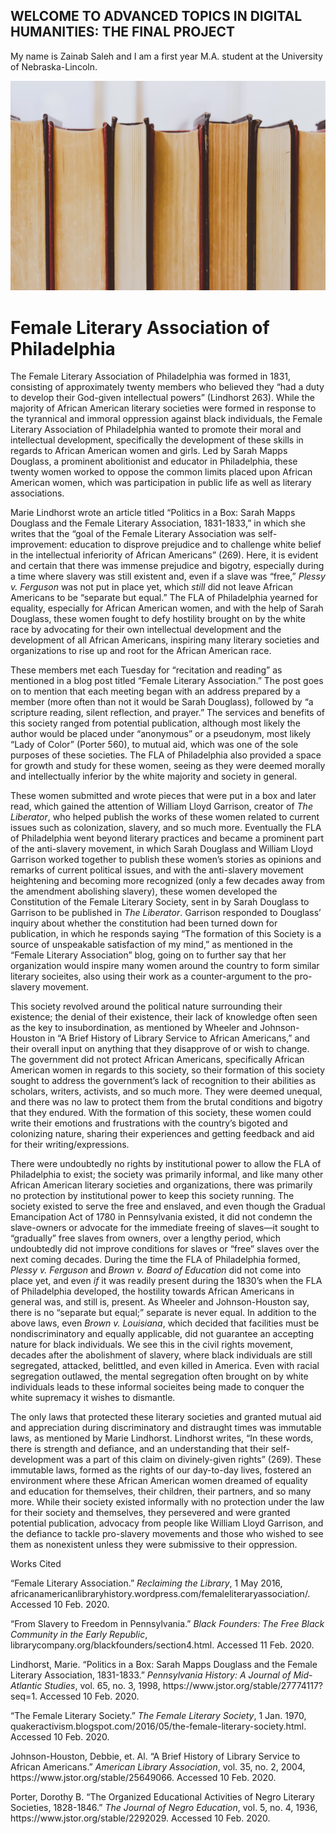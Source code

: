 ## WELCOME TO ADVANCED TOPICS IN DIGITAL HUMANITIES: THE FINAL PROJECT


My name is Zainab Saleh and I am a first year M.A. student at the University of Nebraska-Lincoln. 

![library](books-768125.jpg)


<h1>Female Literary Association of Philadelphia</h1>
<p>The Female Literary Association of Philadelphia was formed in 1831, consisting of approximately twenty members who believed they “had a duty to develop their God-given intellectual powers” (Lindhorst 263). While the majority of African American literary societies were formed in response to the tyrannical and immoral oppression against black individuals, the Female Literary Association of Philadelphia wanted to promote their moral and intellectual development, specifically the development of these skills in regards to African American women and girls. Led by Sarah Mapps Douglass, a prominent abolitionist and educator in Philadelphia, these twenty women worked to oppose the common limits placed upon African American women, which was participation in public life as well as literary associations.</p>
<p>Marie Lindhorst wrote an article titled “Politics in a Box: Sarah Mapps Douglass and the Female Literary Association, 1831-1833,” in which she writes that the “goal of the Female Literary Association was self-improvement: education to disprove prejudice and to challenge white belief in the intellectual inferiority of African Americans” (269). Here, it is evident and certain that there was immense prejudice and bigotry, especially during a time where slavery was still existent and, even if a slave was “free,” <em>Plessy v. Ferguson</em> was not put in place yet, which <em>still</em> did not leave African Americans to be “separate but equal.” The FLA of Philadelphia yearned for equality, especially for African American women, and with the help of Sarah Douglass, these women fought to defy hostility brought on by the white race by advocating for their own intellectual development and the development of all African Americans, inspiring many literary societies and organizations to rise up and root for the African American race.</p>
<p>These members met each Tuesday for “recitation and reading” as mentioned in a blog post titled “Female Literary Association.” The post goes on to mention that each meeting began with an address prepared by a member (more often than not it would be Sarah Douglass), followed by “a scripture reading, silent reflection, and prayer.” The services and benefits of this society ranged from potential publication, although most likely the author would be placed under “anonymous” or a pseudonym, most likely “Lady of Color” (Porter 560), to mutual aid, which was one of the sole purposes of these societies. The FLA of Philadelphia also provided a space for growth and study for these women, seeing as they were deemed morally and intellectually inferior by the white majority and society in general.</p>
<p>These women submitted and wrote pieces that were put in a box and later read, which gained the attention of William Lloyd Garrison, creator of <em>The Liberator</em>, who helped publish the works of these women related to current issues such as colonization, slavery, and so much more. Eventually the FLA of Philadelphia went beyond literary practices and became a prominent part of the anti-slavery movement, in which Sarah Douglass and William Lloyd Garrison worked together to publish these women’s stories as opinions and remarks of current political issues, and with the anti-slavery movement heightening and becoming more recognized (only a few decades away from the amendment abolishing slavery), these women developed the Constitution of the Female Literary Society, sent in by Sarah Douglass to Garrison to be published in <em>The Liberator</em>. Garrison responded to Douglass’ inquiry about whether the constitution had been turned down for publication, in which he responds saying “The formation of this Society is a source of unspeakable satisfaction of my mind,” as mentioned in the “Female Literary Association” blog, going on to further say that her organization would inspire many women around the country to form similar literary socieites, also using their work as a counter-argument to the pro-slavery movement.</p>
<p>This society revolved around the political nature surrounding their existence; the denial of their existence, their lack of knowledge often seen as the key to insubordination, as mentioned by Wheeler and Johnson-Houston in “A Brief History of Library Service to African Americans,” and their overall input on anything that they disapprove of or wish to change. The government did not protect African Americans, specifically African American women in regards to this society, so their formation of this society sought to address the government’s lack of recognition to their abilities as scholars, writers, activists, and so much more. They were deemed unequal, and there was no law to protect them from the brutal conditions and bigotry that they endured. With the formation of this society, these women could write their emotions and frustrations with the country’s bigoted and colonizing nature, sharing their experiences and getting feedback and aid for their writing/expressions.</p>
<p>There were undoubtedly no rights by institutional power to allow the FLA of Philadelphia to exist; the society was primarily informal, and like many other African American literary societies and organizations, there was primarily no protection by institutional power to keep this society running. The society existed to serve the free and enslaved, and even though the Gradual Emancipation Act of 1780 in Pennsylvania existed, it did not condemn the slave-owners or advocate for the immediate freeing of slaves—it sought to “gradually” free slaves from owners, over a lengthy period, which undoubtedly did not improve conditions for slaves or “free” slaves over the next coming decades. During the time the FLA of Philadelphia formed, <em>Plessy v. Ferguson</em> and <em>Brown v. Board of Education</em> did not come into place yet, and even <em>if</em> it was readily present during the 1830’s when the FLA of Philadelphia developed, the hostility towards African Americans in general was, and still is, present. As Wheeler and Johnson-Houston say, there is no “separate but equal;” separate is never equal. In addition to the above laws, even <em>Brown v. Louisiana</em>, which decided that facilities must be nondiscriminatory and equally applicable, did not guarantee an accepting nature for black individuals. We see this in the civil rights movement, decades after the abolishment of slavery, where black individuals are still segregated, attacked, belittled, and even killed in America. Even with racial segregation outlawed, the mental segregation often brought on by white individuals leads to these informal socieites being made to conquer the white supremacy it wishes to dismantle.</p>
<p>The only laws that protected these literary societies and granted mutual aid and appreciation during discriminatory and distraught times was immutable laws, as mentioned by Marie Lindhorst. Lindhorst writes, “In these words, there is strength and defiance, and an understanding that their self-development was a part of this claim on divinely-given rights” (269). These immutable laws, formed as the rights of our day-to-day lives, fostered an environment where these African American women dreamed of equality and education for themselves, their children, their partners, and so many more. While their society existed informally with no protection under the law for their society and themselves, they persevered and were granted potential publication, advocacy from people like William Lloyd Garrison, and the defiance to tackle pro-slavery movements and those who wished to see them as nonexistent unless they were submissive to their oppression.</p>
<p>Works Cited</p>
<p>“Female Literary Association.” <em>Reclaiming the Library</em>, 1 May 2016, africanamericanlibraryhistory.wordpress.com/femaleliteraryassociation/. Accessed 10 Feb. 2020.</p>
<p>“From Slavery to Freedom in Pennsylvania.” <em>Black Founders: The Free Black Community in the Early Republic</em>, librarycompany.org/blackfounders/section4.html. Accessed 11 Feb. 2020.</p>
<p>Lindhorst, Marie. “Politics in a Box: Sarah Mapps Douglass and the Female Literary Association, 1831-1833.” <em>Pennsylvania History: A Journal of Mid-Atlantic Studies</em>, vol. 65, no. 3, 1998, https://www.jstor.org/stable/27774117?seq=1. Accessed 10 Feb. 2020.</p>
<p>“The Female Literary Society.” <em>The Female Literary Society</em>, 1 Jan. 1970, quakeractivism.blogspot.com/2016/05/the-female-literary-society.html. Accessed 10 Feb. 2020.</p>
<p>Johnson-Houston, Debbie, et. Al. “A Brief History of Library Service to African Americans.” <em>American Library Association</em>, vol. 35, no. 2, 2004, https://www.jstor.org/stable/25649066. Accessed 10 Feb. 2020.</p>
<p>Porter, Dorothy B. “The Organized Educational Activities of Negro Literary Societies, 1828-1846.” <em>The Journal of Negro Education</em>, vol. 5, no. 4, 1936, https://www.jstor.org/stable/2292029. Accessed 10 Feb. 2020.</p>
